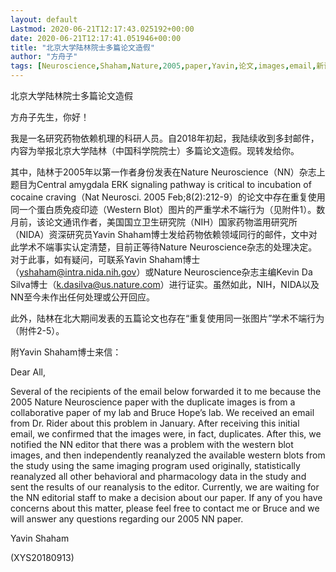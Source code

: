 ```yaml
---
layout: default
Lastmod: 2020-06-21T12:17:43.025192+00:00
date: 2020-06-21T12:17:41.051946+00:00
title: "北京大学陆林院士多篇论文造假"
author: "方舟子"
tags: [Neuroscience,Shaham,Nature,2005,paper,Yavin,论文,images,email,新语丝]
---
```


北京大学陆林院士多篇论文造假

方舟子先生，你好！

我是一名研究药物依赖机理的科研人员。自2018年初起，我陆续收到多封邮件，内容为举报北京大学陆林（中国科学院院士）多篇论文造假。现转发给你。

其中，陆林于2005年以第一作者身份发表在Nature Neuroscience（NN）杂志上题目为Central amygdala ERK signaling pathway is critical to incubation of cocaine craving（Nat Neurosci. 2005 Feb;8(2):212-9）的论文中存在重复使用同一个蛋白质免疫印迹（Western Blot）图片的严重学术不端行为（见附件1）。数月前，该论文通讯作者，美国国立卫生研究院（NIH）国家药物滥用研究所（NIDA）资深研究员Yavin Shaham博士发给药物依赖领域同行的邮件，文中对此学术不端事实认定清楚，目前正等待Nature Neuroscience杂志的处理决定。对于此事，如有疑问，可联系Yavin Shaham博士（yshaham@intra.nida.nih.gov）或Nature Neuroscience杂志主编Kevin Da Silva博士（k.dasilva@us.nature.com）进行证实。虽然如此，NIH，NIDA以及NN至今未作出任何处理或公开回应。

此外，陆林在北大期间发表的五篇论文也存在“重复使用同一张图片”学术不端行为（附件2-5）。

附Yavin Shaham博士来信：

Dear All,

Several of the recipients of the email below forwarded it to me because the 2005 Nature Neuroscience paper with the duplicate images is from a collaborative paper of my lab and Bruce Hope’s lab. We received an email from Dr. Rider about this problem in January. After receiving this initial email, we confirmed that the images were, in fact, duplicates. After this, we notified the NN editor that there was a problem with the western blot images, and then independently reanalyzed the available western blots from the study using the same imaging program used originally, statistically reanalyzed all other behavioral and pharmacology data in the study and sent the results of our reanalysis to the editor. Currently, we are waiting for the NN editorial staff to make a decision about our paper. If any of you have concerns about this matter, please feel free to contact me or Bruce and we will answer any questions regarding our 2005 NN paper.

Yavin Shaham

(XYS20180913)

